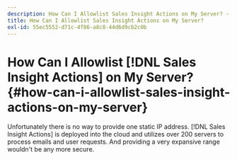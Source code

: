 ```yaml
---
description: How Can I Allowlist Sales Insight Actions on My Server? - Marketo Docs - Product Documentation
title: How Can I Allowlist Sales Insight Actions on My Server?
exl-id: 55ec5552-d71c-4f86-a8c8-44d6d9cb2c0b
---
```

# How Can I Allowlist [!DNL Sales Insight Actions] on My Server? {#how-can-i-allowlist-sales-insight-actions-on-my-server}

Unfortunately there is no way to provide one static IP address. [!DNL Sales Insight Actions] is deployed into the cloud and utilizes over 200 servers to process emails and user requests. And providing a very expansive range wouldn't be any more secure.
